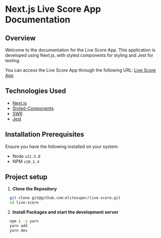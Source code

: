 # Next.js Live Score App Documentation

## Overview
Welcome to the documentation for the Live Score App. This application is developed using Next.js, with styled components for styling and Jest for testing.

You can access the Live Score App through the following URL: [Live Score App](https://live-score-eta.vercel.app/)


## Technologies Used

  - [Next.js](https://nextjs.org/)
  - [Styled-Components](https://styled-components.com/)
  - [SWR](https://swr.vercel.app/)
  - [Jest](https://jestjs.io/)


## Installation Prerequisites

Ensure you have the following installed on your system:

- Node `v21.5.0`
- NPM `v10.2.4`


## Project setup
1. **Clone the Repository**
  ```bash
    git clone git@github.com:elitesuper/live-score.git
    cd live-score
  ```
2. **Install Packages and start the development server**
  ```bash
    npm i -g yarn
    yarn add
    yarn dev
  ```